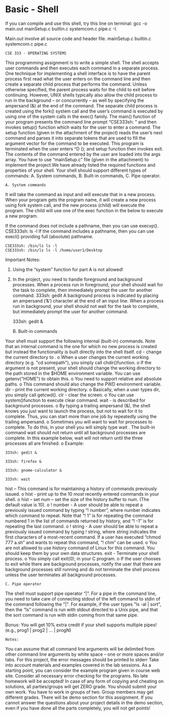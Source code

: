 ﻿# Basic - Shell

If you can compile  and use this shell, try this line on terminal:
	gcc -o main.out mainSetup.c builtin.c systemcom.c pipe.c -I.

Main.out involve all source code and header file.
	mainSetup.c builtin.c systemcom.c pipe.c	


	CSE 333 - OPERATING SYSTEMS
	
This programming assignment is to write a simple shell. The shell accepts user commands and then executes each command
in a separate process. One technique for implementing a shell interface is to have the parent process first read what the user
enters on the command line and then create a separate child process that performs the command. Unless otherwise specified, the
parent process waits for the child to exit before continuing. However, UNIX shells typically also allow the child process to run
in the background – or concurrently – as well by specifying the ampersand (&) at the end of the command. The separate child
process is created using the fork() system call and the user’s command is executed by using one of the system calls in the
exec() family.
The main() function of your program presents the command line prompt “CSE333sh: ” and then invokes setup() function which waits
for the user to enter a command. The setup function (given in the attachment of the project) reads the user’s next command and
parses it into separate tokens that are used to fill the argument vector for the command to be executed. This program is
terminated when the user enters ^D (<CONTROL><D>); and setup function then invokes exit. The contents of the command entered by
the user are loaded into the args array. You have to use “mainSetup.c” file (given in the attachment) to implement the
project.We have already listed the required functions and properties of your shell.
	Your shell should support different types of commands:
A. System commands,
B. Built-in commands,
C. Pipe operator.

	A. System commands 

It will take the command as input and will execute that in a new process. When your program
gets the program name, it will create a new process using fork system call, and the new process (child) will execute the
program. The child will use one of the exec function in the below to execute a new program.

If the command does not include a pathname, then you can use execvp().
CSE333sh: ls -l
If the command includes a pathname, then you can use execl() providing full
(absolute) pathname.

	CSE333sh: /bin/ls ls -l
	CSE333sh: /bin/ls ls -l /home/user1/Desktop

Important Notes:

1. Using the “system” function for part A is not allowed!
2.  In the project, you need to handle foreground and background processes. When a process run in foreground, your shell should
wait for the task to complete, then immediately prompt the user for another command.
333sh: gedit
	A background process is indicated by placing an ampersand (’&’) character at the end of an input line. When a process
run in background, your shell should not wait for the task to complete, but immediately prompt the user for another command.


	333sh: gedit &


	B. Built-in commands

Your shell must support the following internal (built-in) commands. Note that an internal command is the one for which no new
process is created but instead the functionality is built directly into the shell itself.
cd <directory> - change the current directory to <directory>.
	o When a user changes the current working directory (e.g. "cd somepath"), you simply call chdir()function.
	o If the <directory> argument is not present, your shell should change the working directory to the path stored in the
$HOME environment variable. You can use getenv("HOME") to obtain this.
	o You need to support relative and absolute paths.
	o This command should also change the PWD environment variable.
dir - print the current working directory.
	o Basically, when a user types dir, you simply call getcwd().
clr - clear the screen.
	o You can use system()function to execute clear command.
wait - is described for background processes.
	o By typing a trailing ampersand (&), the shell knows you just want to launch the process, but not to wait for it to
complete. Thus, you can start more than one job by repeatedly using the trailing ampersand.
	o Sometimes you will want to wait for processes to complete. To do this, in your shell you will simply type wait . The
built-in command wait should not return until all background processes are complete. In this example below, wait will not return
until the three processes all are finished.
	o Example:
 
 	333sh: gedit &
 
 	333sh: firefox &
 
 	333sh: gnome-calculator &
 
 	333sh: wait


hist – This command is for maintaining a history of commands previously issued.
	o hist - print up to the 10 most recently entered commands in your shell.
	o hist – set num – set the size of the history buffer to num. (The default value is 10).
	o ! number - A user should be able to repeat a previously issued command by typing “! number”, where number indicates
which command to repeat.
Note that “! 1” is for repeating the command numbered 1 in the list of
commands returned by history, and “! -1” is for repeating the last command.
	o ! string - A user should be able to repeat a previously issued command by typing ! string, where string indicates the
first characters of a most-recent command. If a user has executed “chmod 777 a.sh” and wants to repeat this command, “! chm” can
be used.
	o You are not allowed to use history command of Linux for this command. You should keep them by your own data structures.
exit - Terminate your shell process.
	o You simply call exit(0); in your C program.
	o If the user chooses to exit while there are background processes, notify the user that there are background processes
still running and do not terminate the shell process unless the user terminates all background processes.

	C. Pipe operator

The shell must support pipe operator “|”. For a pipe in the command line, you need to take care of connecting stdout of
the left command to stdin of the command following the "|". For example, if the user types "ls -al | sort", then the “ls”
command is run with stdout directed to a Unix pipe, and that the sort command is run with stdin coming from that same pipe.

Bonus: You will get 10% extra credit if your shell supports multiple pipes! (e.g., prog1 | prog2 | ... | progN)

	Notes:

You can assume that all command line arguments will be delimited from other command
line arguments by white space – one or more spaces and/or tabs.
For this project, the error messages should be printed to stderr
Take into account materials and examples covered in the lab sessions. As a starting point, you can consider the example program
given in course web site.
Consider all necessary error checking for the programs.
No late homework will be accepted!
In case of any form of copying and cheating on solutions, all parties/groups will get ZERO grade. You should submit your own
work.
You have to work in groups of two. Group members may get different grades.
There will be demo section for this assignment. If you cannot answer the questions about your project details in the demo
section, even if you have done all the parts completely, you will not get points!
